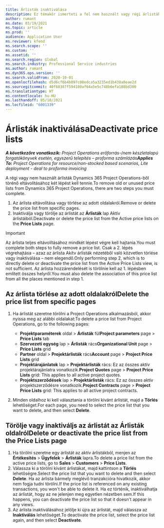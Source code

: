 ```yaml
---
title: Árlisták inaktiválása
description: Ez témakör ismerteti a fel nem használt vagy régi árlisták inaktiválását vagy eltávolítását.
author: rumant
ms.date: 03/19/2021
ms.topic: article
ms.prod: ''
audience: Application User
ms.reviewer: kfend
ms.search.scope: ''
ms.custom: ''
ms.assetid: ''
ms.search.region: Global
ms.search.industry: Professional Service industries
ms.author: rumant
ms.dyn365.ops.version: ''
ms.search.validFrom: 2020-10-01
ms.openlocfilehash: d5d6cf6b4b097c08edca5a3235ed1b438a0eae2d
ms.sourcegitcommit: 40f68387f594180af64a5e5c748b6efa188bd300
ms.translationtype: HT
ms.contentlocale: hu-HU
ms.lasthandoff: 05/10/2021
ms.locfileid: "6001339"
---
```

# <a name="deactivate-price-lists"></a><span data-ttu-id="e833d-103">Árlisták inaktiválása</span><span class="sxs-lookup"><span data-stu-id="e833d-103">Deactivate price lists</span></span> 

<span data-ttu-id="e833d-104">_**A következőre vonatkozik:** Project Operations erőforrás-/nem készletalapú forgatókönyvek esetén, egyszerű telepítés – proforma számlázás_</span><span class="sxs-lookup"><span data-stu-id="e833d-104">_**Applies To:** Project Operations for resource/non-stocked based scenarios, Lite deployment - deal to proforma invoicing_</span></span>

<span data-ttu-id="e833d-105">A régi vagy nem használt árlisták Dynamics 365 Project Operations-ből törénő eltávolításához két lépést kell tennie.</span><span class="sxs-lookup"><span data-stu-id="e833d-105">To remove old or unused price lists from Dynamics 365 Project Operations, there are two steps you must complete.</span></span> 

1. <span data-ttu-id="e833d-106">Az árlista eltávolítása vagy törlése az adott oldalakról.</span><span class="sxs-lookup"><span data-stu-id="e833d-106">Remove or delete the price list from specific pages.</span></span>
2. <span data-ttu-id="e833d-107">Inaktiválja vagy törölje az árlistát az **Árlisták** lap Aktív árlistáiból.</span><span class="sxs-lookup"><span data-stu-id="e833d-107">Deactivate or delete the price list from the Active price lists on the **Price Lists** page.</span></span>

>[!IMPORTANT]
> <span data-ttu-id="e833d-108">Az árlista teljes eltávolításához mindkét lépést végre kell hajtania.</span><span class="sxs-lookup"><span data-stu-id="e833d-108">You must complete both steps to fully remove a price list.</span></span> <span data-ttu-id="e833d-109">Csak a 2. lépés végrehajtása – azaz az árlista Akítv árlisták nézetéből való közvetlen törlése vagy inaktiválása – nem elegendő.</span><span class="sxs-lookup"><span data-stu-id="e833d-109">Only performing step 2, which is to directly delete or deactivate the price list from the Active Price Lists view, is not sufficient.</span></span> <span data-ttu-id="e833d-110">Az árlista hozzárendelését is törölnie kell az 1. lépésben említett összes helyről.</span><span class="sxs-lookup"><span data-stu-id="e833d-110">You must also delete the association of this price list from all the places mentioned in step 1.</span></span>

## <a name="delete-the-price-list-from-specific-pages"></a><span data-ttu-id="e833d-111">Az árlista törlése az adott oldalakról</span><span class="sxs-lookup"><span data-stu-id="e833d-111">Delete the price list from specific pages</span></span>
1. <span data-ttu-id="e833d-112">Ha árlistát szeretne törölni a Project Operations alkalmazásból, akkor nyissa meg az alábbi oldalakat:</span><span class="sxs-lookup"><span data-stu-id="e833d-112">To delete a price list from Project Operations, go to the following pages:</span></span>  

      - <span data-ttu-id="e833d-113">**Projektparaméterek** oldal > **Árlisták** fül</span><span class="sxs-lookup"><span data-stu-id="e833d-113">**Project parameters** page > **Price Lists** tab</span></span>
      - <span data-ttu-id="e833d-114">**Szervezeti egység** lap > **Árlisták** rács</span><span class="sxs-lookup"><span data-stu-id="e833d-114">**Organizational Unit** page > **Price Lists** grid</span></span>
      - <span data-ttu-id="e833d-115">**Partner** oldal > **Projektárlisták** rács</span><span class="sxs-lookup"><span data-stu-id="e833d-115">**Account** page > **Project Price Lists** grid</span></span>
      - <span data-ttu-id="e833d-116">**Projektárajánlatok** lap > **Projektárlisták** rács: Ez az összes aktív projektárajánlatra vonatkozik.</span><span class="sxs-lookup"><span data-stu-id="e833d-116">**Project Quotes** page > **Project Price Lists** grid: This applies to all active project quotes.</span></span>
      - <span data-ttu-id="e833d-117">**Projektszerződések** lap > **Projektárlisták** rács: Ez az összes aktív projektszerződésre vonatkozik.</span><span class="sxs-lookup"><span data-stu-id="e833d-117">**Project Contracts** page > **Project Price Lists** grid: This applies to all active project contracts.</span></span>

 2. <span data-ttu-id="e833d-118">Minden oldalhoz ki kell választania a törölni kívánt árlistát, majd a **Törlés** lehetőséget.</span><span class="sxs-lookup"><span data-stu-id="e833d-118">For each page, you need to select the price list that you want to delete, and then select **Delete**.</span></span> 
 
## <a name="delete-or-deactivate-the-price-list-from-the-price-lists-page"></a><span data-ttu-id="e833d-119">Törölje vagy inaktiváljs az árlistát az Árlisták oldalról</span><span class="sxs-lookup"><span data-stu-id="e833d-119">Delete or deactivate the price list from the Price Lists page</span></span>
 
1. <span data-ttu-id="e833d-120">Ha törölni szeretne egy árlistát az aktív árlistákból, menjen az **Értékesítés** > **Ügyfelek** > **Árlisták** lapra.</span><span class="sxs-lookup"><span data-stu-id="e833d-120">To delete a price list from the active price lists, go to **Sales** > **Customers** > **Price Lists**.</span></span> 
2. <span data-ttu-id="e833d-121">Válassza ki a törölni kívánt árlistákat, majd kattintson a **Törlés** lehetőségre.</span><span class="sxs-lookup"><span data-stu-id="e833d-121">Select the price list that you want to delete and then select **Delete**.</span></span> <span data-ttu-id="e833d-122">Ha az árlista bármely meglévő tranzakcióra hivatkozik, akkor nem fogja tudni törölni.</span><span class="sxs-lookup"><span data-stu-id="e833d-122">If the price list is referenced on any existing transactions, you won't be able to delete it.</span></span> <span data-ttu-id="e833d-123">Ha ez történik, inaktiválhatja az árlistát, hogy az ne jelenjen meg egyetlen nézetben sem.</span><span class="sxs-lookup"><span data-stu-id="e833d-123">If this happens, you can deactivate the price list so that it doesn't appear in any views.</span></span> 
3. <span data-ttu-id="e833d-124">Az árlista inaktiválásához jelölje ki újra az árlistát, majd válassza az **Inaktiválás** lehetőséget.</span><span class="sxs-lookup"><span data-stu-id="e833d-124">To deactivate the price list, select the price list again, and then select **Deactivate**.</span></span>   
